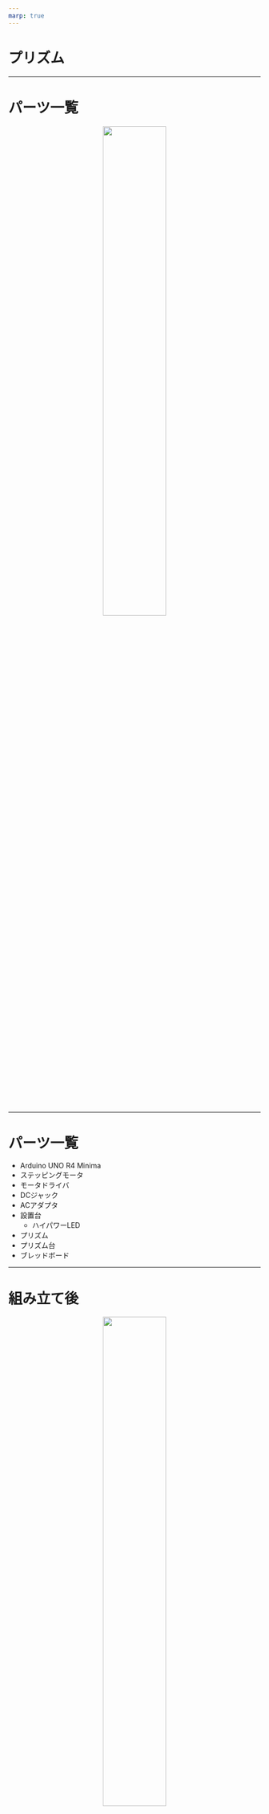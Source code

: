 ```yaml
---
marp: true
---
```


# プリズム

---

# パーツ一覧

<div style="text-align: center;">
    <img src="parts.png" style="width: 50%">
</div>

---

# パーツ一覧

- Arduino UNO R4 Minima
- ステッピングモータ
- モータドライバ
- DCジャック
- ACアダプタ
- 設置台
    - ハイパワーLED
- プリズム
- プリズム台
- ブレッドボード

---

# 組み立て後

<div style="text-align: center;">
    <img src="assembled.png" style="width: 50%">
</div>

---

# ソースコード

```c++
// ここにコードが入る予定
```

